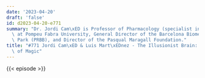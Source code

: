 ```yaml
---
date: '2023-04-20'
draft: 'false'
id: d2023-04-20-e771
summary: "Dr. Jordi Cam\xED is Professor of Pharmacology (specialist in Clinical Pharmacology)\
  \ at Pompeu Fabra University, General Director of the Barcelona Biomedical Research\
  \ Park (PRBB), and Director of the Pasqual Maragall Foundation."
title: "#771 Jordi Cam\xED & Luis Mart\xEDnez - The Illusionist Brain: The Neuroscience\
  \ of Magic"
---
```

{{< episode >}}
